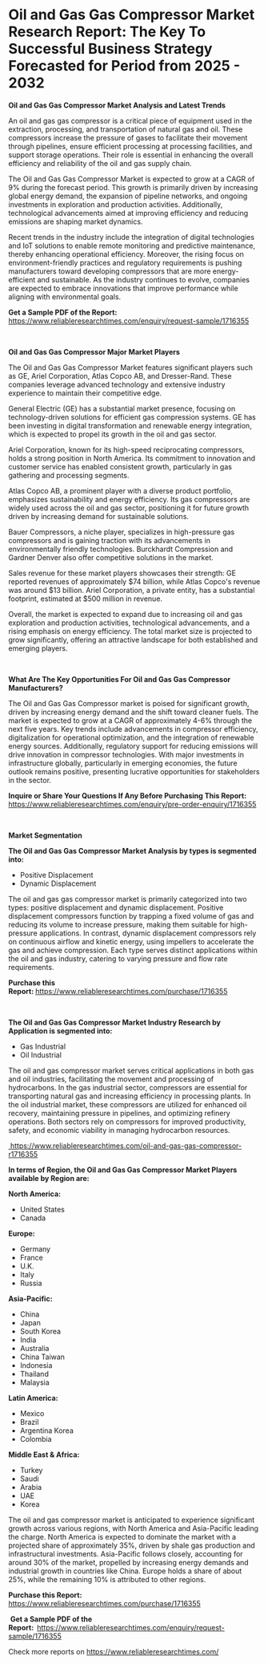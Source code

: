 <p><h1>Oil and Gas Gas Compressor Market Research Report: The Key To Successful Business Strategy Forecasted for Period from 2025 - 2032</h1></p><p><strong>Oil and Gas Gas Compressor Market Analysis and Latest Trends</strong></p>
<p><p>An oil and gas gas compressor is a critical piece of equipment used in the extraction, processing, and transportation of natural gas and oil. These compressors increase the pressure of gases to facilitate their movement through pipelines, ensure efficient processing at processing facilities, and support storage operations. Their role is essential in enhancing the overall efficiency and reliability of the oil and gas supply chain.</p><p>The Oil and Gas Gas Compressor Market is expected to grow at a CAGR of 9% during the forecast period. This growth is primarily driven by increasing global energy demand, the expansion of pipeline networks, and ongoing investments in exploration and production activities. Additionally, technological advancements aimed at improving efficiency and reducing emissions are shaping market dynamics. </p><p>Recent trends in the industry include the integration of digital technologies and IoT solutions to enable remote monitoring and predictive maintenance, thereby enhancing operational efficiency. Moreover, the rising focus on environment-friendly practices and regulatory requirements is pushing manufacturers toward developing compressors that are more energy-efficient and sustainable. As the industry continues to evolve, companies are expected to embrace innovations that improve performance while aligning with environmental goals.</p></p>
<p><strong>Get a Sample PDF of the Report:&nbsp;</strong> <a href="https://www.reliableresearchtimes.com/enquiry/request-sample/1716355?utm_campaign=2006&utm_medium=2&utm_source=Github&utm_content=ia&utm_term=12012025&utm_id=oil-and-gas-gas-compressor">https://www.reliableresearchtimes.com/enquiry/request-sample/1716355</a></p>
<p>&nbsp;</p>
<p><strong>Oil and Gas Gas Compressor Major Market Players</strong></p>
<p><p>The Oil and Gas Gas Compressor Market features significant players such as GE, Ariel Corporation, Atlas Copco AB, and Dresser-Rand. These companies leverage advanced technology and extensive industry experience to maintain their competitive edge. </p><p>General Electric (GE) has a substantial market presence, focusing on technology-driven solutions for efficient gas compression systems. GE has been investing in digital transformation and renewable energy integration, which is expected to propel its growth in the oil and gas sector.</p><p>Ariel Corporation, known for its high-speed reciprocating compressors, holds a strong position in North America. Its commitment to innovation and customer service has enabled consistent growth, particularly in gas gathering and processing segments.</p><p>Atlas Copco AB, a prominent player with a diverse product portfolio, emphasizes sustainability and energy efficiency. Its gas compressors are widely used across the oil and gas sector, positioning it for future growth driven by increasing demand for sustainable solutions.</p><p>Bauer Compressors, a niche player, specializes in high-pressure gas compressors and is gaining traction with its advancements in environmentally friendly technologies. Burckhardt Compression and Gardner Denver also offer competitive solutions in the market.</p><p>Sales revenue for these market players showcases their strength: GE reported revenues of approximately $74 billion, while Atlas Copco's revenue was around $13 billion. Ariel Corporation, a private entity, has a substantial footprint, estimated at $500 million in revenue.</p><p>Overall, the market is expected to expand due to increasing oil and gas exploration and production activities, technological advancements, and a rising emphasis on energy efficiency. The total market size is projected to grow significantly, offering an attractive landscape for both established and emerging players.</p></p>
<p>&nbsp;</p>
<p><strong>What Are The Key Opportunities For Oil and Gas Gas Compressor Manufacturers?</strong></p>
<p><p>The Oil and Gas Gas Compressor market is poised for significant growth, driven by increasing energy demand and the shift toward cleaner fuels. The market is expected to grow at a CAGR of approximately 4-6% through the next five years. Key trends include advancements in compressor efficiency, digitalization for operational optimization, and the integration of renewable energy sources. Additionally, regulatory support for reducing emissions will drive innovation in compressor technologies. With major investments in infrastructure globally, particularly in emerging economies, the future outlook remains positive, presenting lucrative opportunities for stakeholders in the sector.</p></p>
<p><strong>Inquire or Share Your Questions If Any Before Purchasing This Report:</strong> <a href="https://www.reliableresearchtimes.com/enquiry/pre-order-enquiry/1716355?utm_campaign=2006&utm_medium=2&utm_source=Github&utm_content=ia&utm_term=12012025&utm_id=oil-and-gas-gas-compressor">https://www.reliableresearchtimes.com/enquiry/pre-order-enquiry/1716355</a></p>
<p>&nbsp;</p>
<p><strong>Market Segmentation</strong></p>
<p><strong>The Oil and Gas Gas Compressor Market Analysis by types is segmented into:</strong></p>
<p><ul><li>Positive Displacement</li><li>Dynamic Displacement</li></ul></p>
<p><p>The oil and gas gas compressor market is primarily categorized into two types: positive displacement and dynamic displacement. Positive displacement compressors function by trapping a fixed volume of gas and reducing its volume to increase pressure, making them suitable for high-pressure applications. In contrast, dynamic displacement compressors rely on continuous airflow and kinetic energy, using impellers to accelerate the gas and achieve compression. Each type serves distinct applications within the oil and gas industry, catering to varying pressure and flow rate requirements.</p></p>
<p><strong>Purchase this Report:&nbsp;</strong><a href="https://www.reliableresearchtimes.com/purchase/1716355?utm_campaign=2006&utm_medium=2&utm_source=Github&utm_content=ia&utm_term=12012025&utm_id=oil-and-gas-gas-compressor">https://www.reliableresearchtimes.com/purchase/1716355</a></p>
<p>&nbsp;</p>
<p><strong>The Oil and Gas Gas Compressor Market Industry Research by Application is segmented into:</strong></p>
<p><ul><li>Gas Industrial</li><li>Oil Industrial</li></ul></p>
<p><p>The oil and gas compressor market serves critical applications in both gas and oil industries, facilitating the movement and processing of hydrocarbons. In the gas industrial sector, compressors are essential for transporting natural gas and increasing efficiency in processing plants. In the oil industrial market, these compressors are utilized for enhanced oil recovery, maintaining pressure in pipelines, and optimizing refinery operations. Both sectors rely on compressors for improved productivity, safety, and economic viability in managing hydrocarbon resources.</p></p>
<p><a href="https://www.reliableresearchtimes.com/oil-and-gas-gas-compressor-r1716355?utm_campaign=2006&utm_medium=2&utm_source=Github&utm_content=ia&utm_term=12012025&utm_id=oil-and-gas-gas-compressor">&nbsp;https://www.reliableresearchtimes.com/oil-and-gas-gas-compressor-r1716355</a></p>
<p><strong>In terms of Region, the Oil and Gas Gas Compressor Market Players available by Region are:</strong></p>
<p>
    <p> <strong> North America: </strong>
        <ul>
            <li>United States</li>
            <li>Canada</li>
        </ul>
        </p> 
    <p> <strong> Europe: </strong>
        <ul>
            <li>Germany</li>
            <li>France</li>
            <li>U.K.</li>
            <li>Italy</li>
            <li>Russia</li>
        </ul>
        </p> 
    <p> <strong> Asia-Pacific: </strong>
        <ul>
            <li>China</li>
            <li>Japan</li>
            <li>South Korea</li>
            <li>India</li>
            <li>Australia</li>
            <li>China Taiwan</li>
            <li>Indonesia</li>
            <li>Thailand</li>
            <li>Malaysia</li>
        </ul>
        </p> 
    <p> <strong> Latin America: </strong>
        <ul>
            <li>Mexico</li>
            <li>Brazil</li>
            <li>Argentina Korea</li>
            <li>Colombia</li>
        </ul>
        </p> 
    <p> <strong> Middle East & Africa: </strong>
        <ul>
            <li>Turkey</li>
            <li>Saudi</li>
            <li>Arabia</li>
            <li>UAE</li>
            <li>Korea</li>
        </ul>
    </p>
    </p>
<p><p>The oil and gas compressor market is anticipated to experience significant growth across various regions, with North America and Asia-Pacific leading the charge. North America is expected to dominate the market with a projected share of approximately 35%, driven by shale gas production and infrastructural investments. Asia-Pacific follows closely, accounting for around 30% of the market, propelled by increasing energy demands and industrial growth in countries like China. Europe holds a share of about 25%, while the remaining 10% is attributed to other regions.</p></p>
<p><strong>Purchase this Report: </strong><a href="https://www.reliableresearchtimes.com/purchase/1716355?utm_campaign=2006&utm_medium=2&utm_source=Github&utm_content=ia&utm_term=12012025&utm_id=oil-and-gas-gas-compressor">https://www.reliableresearchtimes.com/purchase/1716355</a></p>
<p>&nbsp;<strong>Get a Sample PDF of the Report:&nbsp;&nbsp;</strong><a href="https://www.reliableresearchtimes.com/enquiry/request-sample/1716355?utm_campaign=2006&utm_medium=2&utm_source=Github&utm_content=ia&utm_term=12012025&utm_id=oil-and-gas-gas-compressor">https://www.reliableresearchtimes.com/enquiry/request-sample/1716355</a></p>
<p><strong></strong></p>
<p>Check more reports on <a href="https://www.reliableresearchtimes.com/?utm_campaign=2006&utm_medium=2&utm_source=Github&utm_content=ia&utm_term=12012025&utm_id=oil-and-gas-gas-compressor">https://www.reliableresearchtimes.com/</a></p>